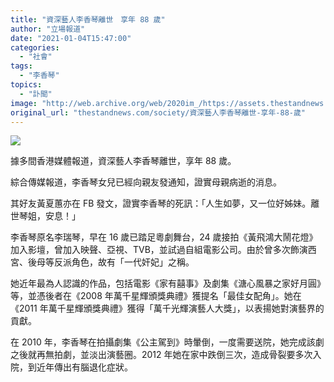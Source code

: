 ```yaml
---
title: "資深藝人李香琴離世　享年 88 歲"
author: "立場報道"
date: "2021-01-04T15:47:00"
categories:
  - "社會"
tags:
  - "李香琴"
topics:
  - "訃聞"
image: "http://web.archive.org/web/2020im_/https://assets.thestandnews.com/media/photos/lee-14_LudVp_GGZ3TSF.png"
original_url: "thestandnews.com/society/資深藝人李香琴離世-享年-88-歲"
---
```

![](http://web.archive.org/web/2020im_/https://assets.thestandnews.com/media/photos/lee-14_LudVp_GGZ3TSF.png)

據多間香港媒體報道，資深藝人李香琴離世，享年 88 歲。

綜合傳媒報道，李香琴女兒已經向親友發通知，證實母親病逝的消息。

其好友黃夏蕙亦在 FB 發文，證實李香琴的死訊：「人生如夢，又一位好姊妹。離世琴姐，安息！」

李香琴原名李瑞琴，早在 16 歲已踏足粵劇舞台，24 歲接拍《黃飛鴻大鬧花燈》加入影壇，曾加入映聲、亞視、TVB，並試過自組電影公司。由於曾多次飾演西宮、後母等反派角色，故有「一代奸妃」之稱。

她近年最為人認識的作品，包括電影《家有囍事》及劇集《溏心風暴之家好月圓》等，並憑後者在《2008 年萬千星輝頒獎典禮》獲提名「最佳女配角」。她在《2011 年萬千星輝頒獎典禮》獲得「萬千光輝演藝人大獎」，以表揚她對演藝界的貢獻。

在 2010 年，李香琴在拍攝劇集《公主駕到》時暈倒，一度需要送院，她完成該劇之後就再無拍劇，並淡出演藝圈。2012 年她在家中跌倒三次，造成骨裂要多次入院，到近年傳出有腦退化症狀。